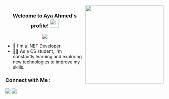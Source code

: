 
<img width="250" align="right" src="https://c.tenor.com/_DOBjnGspYAAAAAM/code-coding.gif">

<h3 align="center">
  Welcome to Aya Ahmed's profile!
  <img src="https://media.giphy.com/media/hvRJCLFzcasrR4ia7z/giphy.gif" width="28">
</h3>

<!-- Typing SVG by DenverCoder1 - https://github.com/DenverCoder1/readme-typing-svg -->
<p align="center">
  <a href="https://github.com/DenverCoder1/readme-typing-svg"><img src="https://readme-typing-svg.herokuapp.com/?lines=.NET%20web%20developer;Always%20learning%20new%20things&font=Fira%20Code&center=true&width=440&height=45&color=f75c7e&vCenter=true&size=22"></a>
</p> 

- 🏢 I'm a .NET Developer 
- 👨‍💻 As a CS student, I'm constantly learning and exploring new technologies to improve my skills.


### Connect with Me :

<a href="https://www.linkedin.com/in/aya-ahmed-5a13882a3/" target="_blank"><img src="https://img.shields.io/badge/-linkedin-0077B5?style=for-the-badge&logo=Linkedin&logoColor=white"/></a>
<a href="mailto:ayaahmed29392@gmail.com"><img  src="https://img.shields.io/badge/Gmail-D14836?style=for-the-badge&logo=gmail&logoColor=white"></a>


